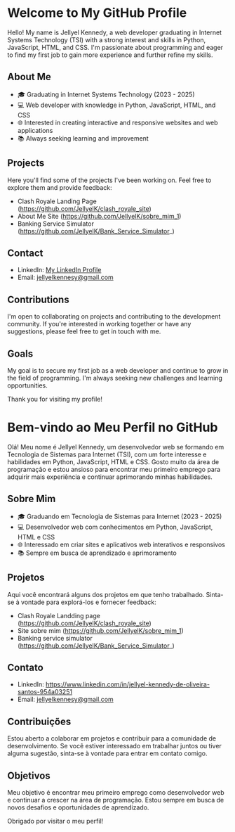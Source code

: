 # Welcome to My GitHub Profile

Hello! My name is Jellyel Kennedy, a web developer graduating in Internet Systems Technology (TSI) with a strong interest and skills in Python, JavaScript, HTML, and CSS. I'm passionate about programming and eager to find my first job to gain more experience and further refine my skills.

## About Me

- 🎓 Graduating in Internet Systems Technology (2023 - 2025)
- 💻 Web developer with knowledge in Python, JavaScript, HTML, and CSS
- 🌐 Interested in creating interactive and responsive websites and web applications
- 📚 Always seeking learning and improvement

## Projects

Here you'll find some of the projects I've been working on. Feel free to explore them and provide feedback:

- Clash Royale Landing Page (https://github.com/JellyelK/clash_royale_site)
- About Me Site (https://github.com/JellyelK/sobre_mim_1)
- Banking Service Simulator (https://github.com/JellyelK/Bank_Service_Simulator_)

## Contact

- LinkedIn: [My LinkedIn Profile](https://www.linkedin.com/in/jellyel-kennedy-de-oliveira-santos-954a03251)
- Email: jellyelkennesy@gmail.com

## Contributions

I'm open to collaborating on projects and contributing to the development community. If you're interested in working together or have any suggestions, please feel free to get in touch with me.

## Goals

My goal is to secure my first job as a web developer and continue to grow in the field of programming. I'm always seeking new challenges and learning opportunities.

Thank you for visiting my profile!

# Bem-vindo ao Meu Perfil no GitHub

Olá! Meu nome é Jellyel Kennedy, um desenvolvedor web se formando em Tecnologia de Sistemas para Internet (TSI), com um forte interesse e habilidades em Python, JavaScript, HTML e CSS. 
Gosto muito da área de programação e estou ansioso para encontrar meu primeiro emprego para adquirir mais experiência e continuar aprimorando minhas habilidades.

## Sobre Mim

- 🎓 Graduando em Tecnologia de Sistemas para Internet (2023 - 2025)
- 💻 Desenvolvedor web com conhecimentos em Python, JavaScript, HTML e CSS
- 🌐 Interessado em criar sites e aplicativos web interativos e responsivos
- 📚 Sempre em busca de aprendizado e aprimoramento

## Projetos

Aqui você encontrará alguns dos projetos em que tenho trabalhado. Sinta-se à vontade para explorá-los e fornecer feedback:

- Clash Royale Landding page (https://github.com/JellyelK/clash_royale_site)
- Site sobre mim (https://github.com/JellyelK/sobre_mim_1)
- Banking service simulator (https://github.com/JellyelK/Bank_Service_Simulator_)

## Contato

- LinkedIn: https://www.linkedin.com/in/jellyel-kennedy-de-oliveira-santos-954a03251
- Email: jellyelkennesy@gmail.com

## Contribuições

Estou aberto a colaborar em projetos e contribuir para a comunidade de desenvolvimento. Se você estiver interessado em trabalhar juntos ou tiver alguma sugestão, sinta-se à vontade para entrar em contato comigo.

## Objetivos

Meu objetivo é encontrar meu primeiro emprego como desenvolvedor web e continuar a crescer na área de programação. Estou sempre em busca de novos desafios e oportunidades de aprendizado.

Obrigado por visitar o meu perfil!
